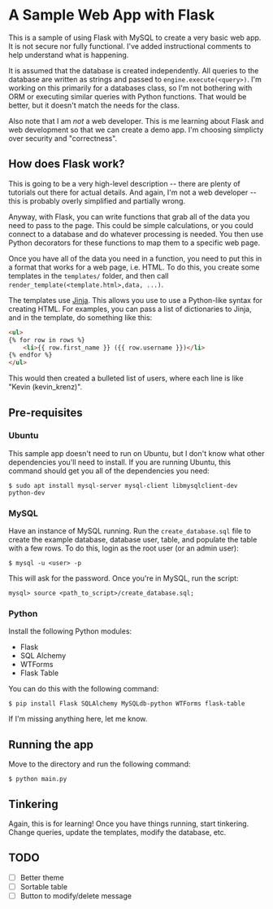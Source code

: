 # A Sample Web App with Flask

This is a sample of using Flask with MySQL to create a very basic web app. It is not secure nor fully functional. I've added instructional comments to help understand what is happening.

It is assumed that the database is created independently. All queries to the database are written as strings and passed to `engine.execute(<query>)`. I'm working on this primarily for a databases class, so I'm not bothering with ORM or executing similar queries with Python functions. That would be better, but it doesn't match the needs for the class.

Also note that I am *not* a web developer. This is me learning about Flask and web development so that we can create a demo app. I'm choosing simplicty over security and "correctness".

## How does Flask work?

This is going to be a very high-level description -- there are plenty of tutorials out there for actual details. And again, I'm not a web developer -- this is probably overly simplified and partially wrong.

Anyway, with Flask, you can write functions that grab all of the data you need to pass to the page. This could be simple calculations, or you could connect to a database and do whatever processing is needed. You then use Python decorators for these functions to map them to a specific web page.

Once you have all of the data you need in a function, you need to put this in a format that works for a web page, i.e. HTML. To do this, you create some templates in the `templates/` folder, and then call `render_template(<template.html>,data, ...)`.

The templates use [Jinja](http://jinja.pocoo.org). This allows you use to use a Python-like syntax for creating HTML. For examples, you can pass a list of dictionaries to Jinja, and in the template, do something like this:

```html
<ul>
{% for row in rows %}
    <li>{{ row.first_name }} ({{ row.username }})</li>
{% endfor %}
</ul>
```

This would then created a bulleted list of users, where each line is like "Kevin (kevin_krenz)".

## Pre-requisites

### Ubuntu

This sample app doesn't need to run on Ubuntu, but I don't know what other dependencies you'll need to install. If you are running Ubuntu, this command should get you all of the dependencies you need:

```
$ sudo apt install mysql-server mysql-client libmysqlclient-dev python-dev
```

### MySQL

Have an instance of MySQL running. Run the `create_database.sql` file to create the example database, database user, table, and populate the table with a few rows. To do this, login as the root user (or an admin user):

```
$ mysql -u <user> -p
```

This will ask for the password. Once you're in MySQL, run the script:

```
mysql> source <path_to_script>/create_database.sql;
```

### Python

Install the following Python modules:

- Flask
- SQL Alchemy
- WTForms
- Flask Table

You can do this with the following command:

```
$ pip install Flask SQLAlchemy MySQLdb-python WTForms flask-table
```

If I'm missing anything here, let me know.

## Running the app

Move to the directory and run the following command:

```
$ python main.py
```

## Tinkering

Again, this is for learning! Once you have things running, start tinkering. Change queries, update the templates, modify the database, etc.

## TODO

- [ ] Better theme
- [ ] Sortable table
- [ ] Button to modify/delete message
